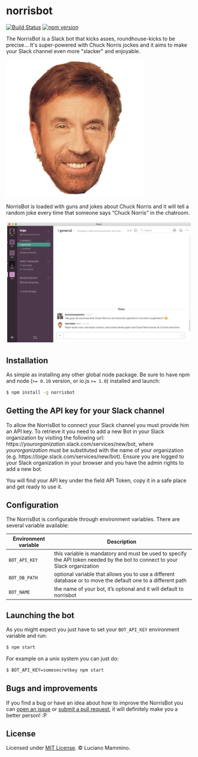 # norrisbot

[![Build Status](https://travis-ci.org/lmammino/norrisbot.svg?branch=v1.0.0)](https://travis-ci.org/lmammino/norrisbot) [![npm version](https://badge.fury.io/js/norrisbot.svg)](http://badge.fury.io/js/norrisbot)

The NorrisBot is a Slack bot that kicks asses, roundhouse-kicks to be precise... It's super-powered with Chuck Norris jockes and it aims to make your Slack channel even more "slacker" and enjoyable.

![Chuck Norris face](icon.jpg)

NorrisBot is loaded with guns and jokes about Chuck Norris and it will tell a random joke every time that someone says “Chuck Norris” in the chatroom.

![The NorrisBot in action](the-norris-bot-in-action.png)


## Installation

As simple as installing any other global node package. Be sure to have npm and node (`>= 0.10` version, or io.js `>= 1.0`) installed and launch:

```bash
$ npm install -g norrisbot
```


## Getting the API key for your Slack channel

To allow the NorrisBot to connect your Slack channel you must provide him an API key. To retrieve it you need to add a new Bot in your Slack organization by visiting the following url: https://*yourorganization*.slack.com/services/new/bot, where *yourorganization* must be substituted with the name of your organization (e.g. https://*loige*.slack.com/services/new/bot). Ensure you are logged to your Slack organization in your browser and you have the admin rights to add a new bot.

You will find your API key under the field API Token, copy it in a safe place and get ready to use it.


## Configuration

The NorrisBot is configurable through environment variables. There are several variable available:

| Environment variable | Description |
|----------------------|-------------|
| `BOT_API_KEY` | this variable is mandatory and must be used to specify the API token needed by the bot to connect to your Slack organization |
| `BOT_DB_PATH` | optional variable that allows you to use a different database or to move the default one to a different path |
| `BOT_NAME` | the name of your bot, it’s optional and it will default to norrisbot |


## Launching the bot

As you might expect you just have to set your `BOT_API_KEY` environment variable and run:

```bash
$ npm start
```

For example on a unix system you can just do:

```bash
$ BOT_API_KEY=somesecretkey npm start
```


## Bugs and improvements

If you find a bug or have an idea about how to improve the NorrisBot you can [open an issue](https://github.com/lmammino/norrisbot/issues) or [submit a pull request](https://github.com/lmammino/norrisbot/pulls), it will definitely make you a better person! :P


## License

Licensed under [MIT License](LICENSE). © Luciano Mammino.
